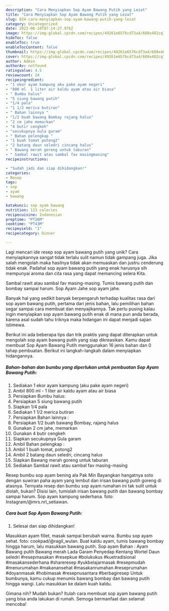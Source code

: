 ```yaml
---
description: "Cara Menyiapkan Sop Ayam Bawang Putih yang Lezat"
title: "Cara Menyiapkan Sop Ayam Bawang Putih yang Lezat"
slug: 824-cara-menyiapkan-sop-ayam-bawang-putih-yang-lezat
category: Uncategorized
date: 2022-06-10T07:14:27.976Z
image: https://img-global.cpcdn.com/recipes/49261e6576cd73a4/680x482cq70/sop-ayam-bawang-putih-foto-resep-utama.jpg
hideToc: false
enableToc: true
enableTocContent: false
thumbnail: https://img-global.cpcdn.com/recipes/49261e6576cd73a4/680x482cq70/sop-ayam-bawang-putih-foto-resep-utama.jpg
cover: https://img-global.cpcdn.com/recipes/49261e6576cd73a4/680x482cq70/sop-ayam-bawang-putih-foto-resep-utama.jpg
author: Admin
authorAv: notfound
ratingvalue: 4.5
reviewcount: 24
recipeingredient:
- "1 ekor ayam kampung aku pake ayam negeri"
- "800 ml  1 liter air kaldu ayam atau air biasa"
- " Bumbu halus"
- "5 siung bawang putih"
- "1/4 pala"
- "1 1/2 merica butiran"
- " Bahan lainnya "
- "1/2 buah bawang Bombay rajang halus"
- "2 cm jahe memarkan"
- "4 butir cengkeh"
- "secukupnya Gula garam"
- " Bahan pelengkap "
- "1 buah tomat potong2"
- "2 batang daun seledri cincang halus"
- " Bawang merah goreng untuk taburan"
- " Sambal rawit atau sambal fav masingmasing"
recipeinstructions:

- "Sudah jadi dan siap dihidangkan!"
categories:
- Resep
tags:
- sop
- ayam
- bawang

katakunci: sop ayam bawang 
nutrition: 123 calories
recipecuisine: Indonesian
preptime: "PT26M"
cooktime: "PT43M"
recipeyield: "1"
recipecategory: Dinner

---
```





Lagi mencari ide resep sop ayam bawang putih yang unik? Cara menyiapkannya sangat tidak terlalu sulit namun tidak gampang juga. Jika salah mengolah maka hasilnya tidak akan memuaskan dan justru cenderung tidak enak. Padahal sop ayam bawang putih yang enak harusnya sih mempunyai aroma dan cita rasa yang dapat memancing selera Kita.





Sambal rawit atau sambal fav masing-masing. Tumis bawang putih dan bombay sampai harum. Sop Ayam Jahe sop ayam jahe.

Banyak hal yang sedikit banyak berpengaruh terhadap kualitas rasa dari sop ayam bawang putih, pertama dari jenis bahan, lalu pemilihan bahan segar sampai cara membuat dan menyajikannya. Tak perlu pusing kalau ingin menyiapkan sop ayam bawang putih enak di mana pun anda berada, karena asal sudah tahu triknya maka hidangan ini dapat menjadi sajian istimewa.






Berikut ini ada beberapa tips dan trik praktis yang dapat diterapkan untuk mengolah sop ayam bawang putih yang siap dikreasikan. Kamu dapat membuat Sop Ayam Bawang Putih menggunakan 16 jenis bahan dan 0 tahap pembuatan. Berikut ini langkah-langkah dalam menyiapkan hidangannya.

<!--inarticleads1-->

##### Bahan-bahan dan bumbu yang diperlukan untuk pembuatan Sop Ayam Bawang Putih:

1. Sediakan 1 ekor ayam kampung (aku pake ayam negeri)
1. Ambil 800 ml - 1 liter air kaldu ayam atau air biasa
1. Persiapkan  Bumbu halus:
1. Persiapkan 5 siung bawang putih
1. Siapkan 1/4 pala
1. Sediakan 1 1/2 merica butiran
1. Persiapkan  Bahan lainnya :
1. Persiapkan 1/2 buah bawang Bombay, rajang halus
1. Gunakan 2 cm jahe, memarkan
1. Gunakan 4 butir cengkeh
1. Siapkan secukupnya Gula garam
1. Ambil  Bahan pelengkap :
1. Ambil 1 buah tomat, potong2
1. Ambil 2 batang daun seledri, cincang halus
1. Siapkan  Bawang merah goreng untuk taburan
1. Sediakan  Sambal rawit atau sambal fav masing-masing


Resep bumbu sop ayam bening ala Pak Min Bayangkan hangatnya soto dengan suwiran paha ayam yang lembut dan irisan bawang putih goreng di atasnya. Ternyata resep dan bumbu sop ayam rumahan ini tak sulit untuk diolah, bukan? Disisi lain, tumislah irisan bawang putih dan bawang bombay sampai harum. Sop ayam kampung sederhana. foto: Instagram/@mrs.nrl_setiawan. 

<!--inarticleads2-->

##### Cara buat Sop Ayam Bawang Putih:


1. Selesai dan siap dihidangkan!

Masukkan ayam fillet, masak sampai berubah warna. Bumbu sop ayam sehat. foto: cookpad/@ragil_wulan. Buat kaldu ayam, tumis bawang bombay hingga harum, lalu masukkan bawang putih. Sop ayam Bahan : Ayam Bawang putih Bawang merah Lada Garam Penyedap Kentang Wortel Daun seledri #resepmasakan #resepkue #bolukukus #kuetradisional #masakansederhana #shareresep #yukbelajarmasak #resepmudah #menurumahan #makanansehat #masakanrumahan #reseprumahan #doyanmasak #hobimasak #resepnusantara #berbagiresep Untuk bumbunya, kamu cukup menumis bawang bombay dan bawang putih hingga wangi. Lalu masukkan ke dalam kuah kaldu. 

Gimana nih? Mudah bukan? Itulah cara membuat sop ayam bawang putih yang bisa anda lakukan di rumah. Semoga bermanfaat dan selamat mencoba!
